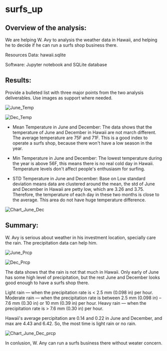 # surfs_up
## Overview of the analysis: 
We are helping W. Avy to analysis the weather data in Hawaii, and helping he to decide if he can run a surfs shop business there.

Resources
Data: 
hawaii.sqlite

Software: Jupyter notebook and SQLite database

## Results: 
Provide a bulleted list with three major points from the two analysis deliverables. Use images as support where needed.

![June_Temp](https://user-images.githubusercontent.com/95401877/155873724-e8a9fda1-aa2d-46ea-bb6a-c82902cad369.png)

![Dec_Temp](https://user-images.githubusercontent.com/95401877/155873731-cf6191a6-7862-4e7b-9bb1-cc25df005d46.png)


* Mean Temperature in June and December:
The data shows that the temperature of June and December in Hawaii are not march different. The average temperature are 75F and 71F. This is a good index to operate a surfs shop, because there won't have a low season in the year.

* Min Temperature in June and December:
The lowest temperature during the year is above 56F, this means there is no real cold day in Hawaii. Temperature levels don't affect people's enthusiasm for surfing.

* STD Temperature in June and December:
Base on Low standard deviation means data are clustered around the mean, the std of June and December in Hawaii are petty low, which are 3.26 and 3.75. Therefore, the temperature of each day in these two months is close to the average. This area do not have huge temperature difference.

![Chart_June_Dec](https://user-images.githubusercontent.com/95401877/155873744-6d9e3e77-5df7-4dc5-9eab-0c35eb60e6a9.png)

## Summary: 

W. Avy is serious about weather in his investment location, specially care the rain. The precipitation data can help him.

![June_Prcp](https://user-images.githubusercontent.com/95401877/155873756-92996950-ebe8-4a55-8414-f1b7ead1dc66.png)

![Dec_Prcp](https://user-images.githubusercontent.com/95401877/155873763-c01eb8e2-a265-41c3-a703-90a2957b3f96.png)

The data shows that the rain is not that much in Hawaii. Only early of June has some high level of precipitation, but the rest June and December looks good enough to have a surfs shop there. 

Light rain — when the precipitation rate is < 2.5 mm (0.098 in) per hour. Moderate rain — when the precipitation rate is between 2.5 mm (0.098 in) – 7.6 mm (0.30 in) or 10 mm (0.39 in) per hour. Heavy rain — when the precipitation rate is > 7.6 mm (0.30 in) per hour.

Hawaii's average percipitation are 0.14 and 0.22 in June and December, and max are 4.43 and 6.42. So, the most time is light rain or no rain. 

![Chart_June_Dec_prcp](https://user-images.githubusercontent.com/95401877/155873795-c7205345-7d80-4c90-87c1-00824a0ea5f5.png)


In conlusion, W. Any can run a surfs business there without weater concern.




